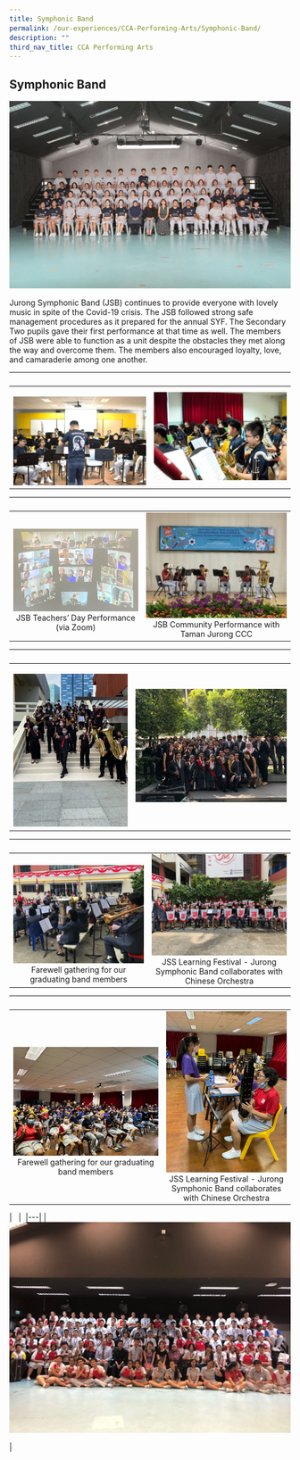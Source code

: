 ```yaml
---
title: Symphonic Band
permalink: /our-experiences/CCA-Performing-Arts/Symphonic-Band/
description: ""
third_nav_title: CCA Performing Arts
---
```

## Symphonic Band

![](/images/JS1_Jurong%20Symphonic%20Band.jpg)

Jurong Symphonic Band (JSB) continues to provide everyone with lovely music in spite of the Covid-19 crisis. The JSB followed strong safe management procedures as it prepared for the annual SYF. The Secondary Two pupils gave their first performance at that time as well. The members of JSB were able to function as a unit despite the obstacles they met along the way and overcome them. The members also encouraged loyalty, love, and camaraderie among one another.





|   |   |  
|---|---|  
| ![](/images/JSJ1_Symphonic%20Band_1.jpg) | ![](/images/JSJ2_Symphonic%20Band_2.jpg) |<center>JSB Main Band Practice</center> 

|   |   |  
|---|---|  
| ![](/images/JSJ3.png) <center>JSB Teachers’ Day Performance (via Zoom)</center> | ![](/images/JSJ4.jpg)<center>JSB Community Performance with Taman Jurong CCC</center> |

|   |   |  
|---|---|  
| ![](/images/JSJ5.png) | ![](/images/JSJ6.jpg) | <center>National Day Parade Performance</center>

|   |   |  
|---|---|  
| ![](/images/JSJ7.jpg) <center>Farewell gathering for our graduating band members</center> | ![](/images/JSJ8.jpg)<center>JSS Learning Festival - Jurong Symphonic Band collaborates with Chinese Orchestra</div></td></tr></tbody></table></center> |

|   |   |  
|---|---|  
| ![](/images/JSJ9.jpg) <center>Farewell gathering for our graduating band members</center> | ![](/images/JSJ10.jpg) <center>JSS Learning Festival - Jurong Symphonic Band collaborates with Chinese Orchestra</center> |

|   |  
|---|
| ![](/images/JSJ11.jpg) <center></center> |